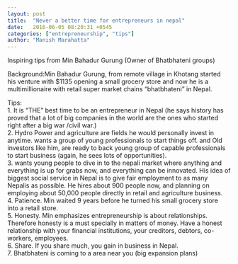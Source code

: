 ```yaml
---
layout: post
title:  "Never a better time for entrepreneurs in nepal"
date:   2016-06-05 08:20:31 +0545
categories: ["entrepreneurship", "tips"]
author: "Manish Marahatta"
---
```


Inspiring tips from Min Bahadur Gurung (Owner of Bhatbhateni groups)<br>

Background:Min Bahadur Gurung, from remote village in Khotang started his venture with $1135 opening a small grocery store and now he is a multimillionaire with retail super market chains “bhatbhateni” in Nepal.<br>

Tips:<br>
    1. It is “THE” best time to be an entrepreneur in Nepal (he says history has proved that a lot of big companies in the world are the ones who started right after a big war /civil war.)<br>
    2. Hydro Power and agriculture are fields he would personally invest in anytime.
    wants a group of young professionals to start things off. and Old investors like him, are ready to back young group of capable professionals to start business (again, he sees lots of opportunities).<br>
    3. wants young people to dive in to the nepali market where anything and everything is up for grabs now, and everything can be innovated. His idea of biggest social service in Nepal is to give fair employment to as many Nepalis as possible. He hires about 900 people now, and planning on employing about 50,000 people directly in retail and agriculture business.<br>
    4. Patience. Min waited 9 years before he turned his small grocery store into a retail store.<br>
    5. Honesty. Min emphasizes entrepreneurship is about relationships. Therefore honesty is a must specially in matters of money. Have a honest relationship with your financial institutions, your creditors, debtors, co-workers, employees.<br>
    6. Share. If you share much, you gain in business in Nepal.<br>
    7. Bhatbhateni is coming to a area near you (big expansion plans)<br>